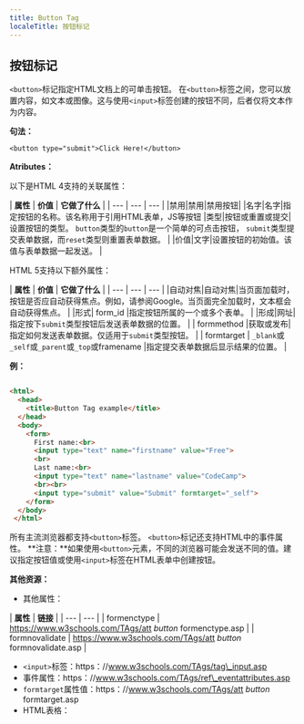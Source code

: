 ```yaml
---
title: Button Tag
localeTitle: 按钮标记
---
```

## 按钮标记

`<button>`标记指定HTML文档上的可单击按钮。 在`<button>`标签之间，您可以放置​​内容，如文本或图像。这与使用`<input>`标签创建的按钮不同，后者仅将文本作为内容。

**句法：**

`<button type="submit">Click Here!</button>`

**Atributes：**

以下是HTML 4支持的关联属性：

| **属性** | **价值** | **它做了什么** | | --- | --- | --- | |禁用|禁用|禁用按钮| |名字|名字|指定按钮的名称。该名称用于引用HTML表单，JS等按钮 |类型|按钮或重置或提交|设置按钮的类型。 `button`类型的`button`是一个简单的可点击按钮， `submit`类型提交表单数据，而`reset`类型则重置表单数据。 | |价值|文字|设置按钮的初始值。该值与表单数据一起发送。 |

HTML 5支持以下额外属性：

| **属性** | **价值** | **它做了什么** | | --- | --- | --- | |自动对焦|自动对焦|当页面加载时，按钮是否应自动获得焦点。例如，请参阅Google。当页面完全加载时，文本框会自动获得焦点。 | |形式| form\_id |指定按钮所属的一个或多个表单。 | |形成|网址|指定按下`submit`类型按钮后发送表单数据的位置。 | | formmethod |获取或发布|指定如何发送表单数据。仅适用于`submit`类型按钮。 | | formtarget | `_blank`或`_self`或`_parent`或`_top`或framename |指定提交表单数据后显示结果的位置。 |

**例：**

```html

<html> 
  <head> 
    <title>Button Tag example</title> 
  </head> 
  <body> 
    <form> 
      First name:<br> 
      <input type="text" name="firstname" value="Free"> 
      <br> 
      Last name:<br> 
      <input type="text" name="lastname" value="CodeCamp"> 
      <br><br> 
      <input type="submit" value="Submit" formtarget="_self"> 
    </form> 
  </body> 
 </html> 
```

所有主流浏览器都支持`<button>`标签。 `<button>`标记还支持HTML中的事件属性。 **注意：**如果使用`<button>`元素，不同的浏览器可能会发送不同的值。建议指定按钮值或使用`<input>`标签在HTML表单中创建按钮。

**其他资源：**

*   其他属性：

| **属性** | **链接** | | --- | --- | | formenctype | https://www.w3schools.com/TAgs/att _button_ formenctype.asp | | formnovalidate | https://www.w3schools.com/TAgs/att _button_ formnovalidate.asp |

*   `<input>`标签：https：//www.w3schools.com/TAgs/tag\_input.asp
*   事件属性：https：//www.w3schools.com/TAgs/ref\_eventattributes.asp
*   `formtarget`属性值：https：//www.w3schools.com/TAgs/att _button_ formtarget.asp
*   HTML表格：